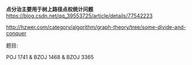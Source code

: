 **点分治主要用于树上路径点权统计问题**
https://blog.csdn.net/qq_39553725/article/details/77542223


http://hzwer.com/category/algorithm/graph-theory/tree/some-divide-and-conquer

题目:

POJ 1741 & BZOJ 1468 & BZOJ 3365
